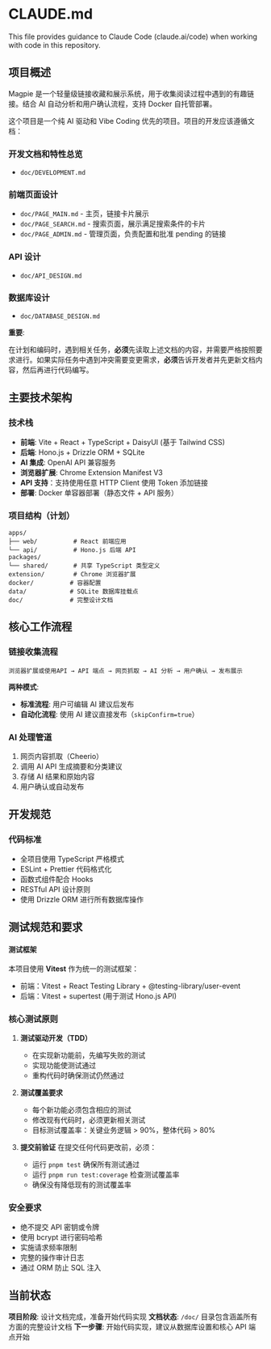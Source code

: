 # CLAUDE.md

This file provides guidance to Claude Code (claude.ai/code) when working with code in this repository.

## 项目概述

Magpie 是一个轻量级链接收藏和展示系统，用于收集阅读过程中遇到的有趣链接。结合 AI 自动分析和用户确认流程，支持 Docker 自托管部署。

这个项目是一个纯 AI 驱动和 Vibe Coding 优先的项目。项目的开发应该遵循文档：

### 开发文档和特性总览

- `doc/DEVELOPMENT.md`

### 前端页面设计

- `doc/PAGE_MAIN.md` - 主页，链接卡片展示
- `doc/PAGE_SEARCH.md` - 搜索页面，展示满足搜索条件的卡片
- `doc/PAGE_ADMIN.md` - 管理页面，负责配置和批准 pending 的链接

### API 设计

- `doc/API_DESIGN.md`

### 数据库设计

- `doc/DATABASE_DESIGN.md`

**重要**:

在计划和编码时，遇到相关任务，**必须**先读取上述文档的内容，并需要严格按照要求进行。如果实际任务中遇到冲突需要变更需求，**必须**告诉开发者并先更新文档内容，然后再进行代码编写。

## 主要技术架构

### 技术栈
- **前端**: Vite + React + TypeScript + DaisyUI (基于 Tailwind CSS)
- **后端**: Hono.js + Drizzle ORM + SQLite
- **AI 集成**: OpenAI API 兼容服务
- **浏览器扩展**: Chrome Extension Manifest V3
- **API 支持**：支持使用任意 HTTP Client 使用 Token 添加链接
- **部署**: Docker 单容器部署（静态文件 + API 服务）

### 项目结构（计划）
```
apps/
├── web/          # React 前端应用
└── api/          # Hono.js 后端 API
packages/
└── shared/       # 共享 TypeScript 类型定义
extension/        # Chrome 浏览器扩展
docker/          # 容器配置
data/            # SQLite 数据库挂载点
doc/             # 完整设计文档
```

## 核心工作流程

### 链接收集流程
```
浏览器扩展或使用API → API 端点 → 网页抓取 → AI 分析 → 用户确认 → 发布展示
```

**两种模式**:
- **标准流程**: 用户可编辑 AI 建议后发布
- **自动化流程**: 使用 AI 建议直接发布（`skipConfirm=true`）

### AI 处理管道
1. 网页内容抓取（Cheerio）
2. 调用 AI API 生成摘要和分类建议
3. 存储 AI 结果和原始内容
4. 用户确认或自动发布

## 开发规范

### 代码标准
- 全项目使用 TypeScript 严格模式
- ESLint + Prettier 代码格式化
- 函数式组件配合 Hooks
- RESTful API 设计原则
- 使用 Drizzle ORM 进行所有数据库操作

## 测试规范和要求

#### 测试框架
本项目使用 **Vitest** 作为统一的测试框架：
- 前端：Vitest + React Testing Library + @testing-library/user-event
- 后端：Vitest + supertest (用于测试 Hono.js API)

### 核心测试原则

1. **测试驱动开发（TDD）**
   - 在实现新功能前，先编写失败的测试
   - 实现功能使测试通过
   - 重构代码时确保测试仍然通过

2. **测试覆盖要求**
   - 每个新功能必须包含相应的测试
   - 修改现有代码时，必须更新相关测试
   - 目标测试覆盖率：关键业务逻辑 > 90%，整体代码 > 80%

3. **提交前验证**
   在提交任何代码更改前，必须：
   - 运行 `pnpm test` 确保所有测试通过
   - 运行 `pnpm run test:coverage` 检查测试覆盖率
   - 确保没有降低现有的测试覆盖率

### 安全要求
- 绝不提交 API 密钥或令牌
- 使用 bcrypt 进行密码哈希
- 实施请求频率限制
- 完整的操作审计日志
- 通过 ORM 防止 SQL 注入

## 当前状态

**项目阶段**: 设计文档完成，准备开始代码实现
**文档状态**: `/doc/` 目录包含涵盖所有方面的完整设计文档
**下一步骤**: 开始代码实现，建议从数据库设置和核心 API 端点开始
